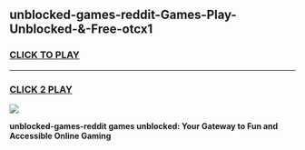 
## unblocked-games-reddit-Games-Play-Unblocked-&-Free-otcx1
<h3>
<a href="https://premium76.site?title=unblocked-games-reddit&ref=24A">CLICK TO PLAY</a></h3>
<hr>

<h3>
<a href="https://premium76.site?title=unblocked-games-reddit&ref=24A">CLICK 2 PLAY</a>
  
</h3>

<a href="https://premium76.site?title=unblocked-games-reddit&ref=24A"><img src="https://clearcache.store/games.png"></a>


**unblocked-games-reddit games unblocked: Your Gateway to Fun and Accessible Online Gaming**

